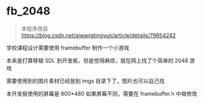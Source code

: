 # fb_2048

> 本程序改自 https://blog.csdn.net/aiwangtingyun/article/details/79654242

学校课程设计需要使用 framebuffer 制作一个小游戏

本来是打算移植 SDL 到开发板，但是觉得麻烦，就在网上找了个简单的 2048 游戏

需要使用到的图片素材已经放到 imgs 目录下了，图片也可以自己找

本开发板使用的屏幕是 800*480 如果屏幕不同，需要在 framebuffer.h 中做修改
